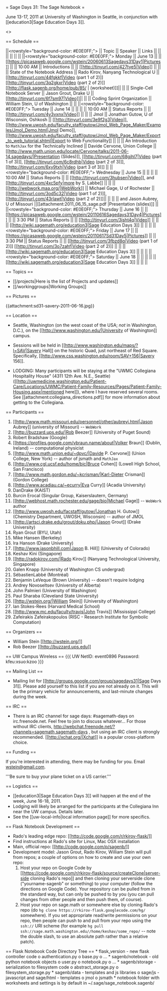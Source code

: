 = Sage Days 31: The Sage Notebook =

June 13-17, 2011 at University of Washington in Seattle, in conjunction with [[education3|Sage Education Days 3]].

<<TableOfContents>>

== Schedule ==

||<rowstyle="background-color: #E0E0FF;"> || Topic || Speaker || Links ||
|| || || || ||
||<rowstyle="background-color: #E0E0FF;"> Monday          || June 13    ||  || [[https://picasaweb.google.com/wstein/20060613Sagedays31Day1|Pictures]] ||
|| 10:00 AM || Introductions                 ||   ||  [[http://tinyurl.com/427tye5|Video]] ||
||          || State of the Notebook Address || Rado Kirov, Nanyang Technological U     || [[http://tinyurl.com/44fgkkf|Video (part 1 of 2)]] [[http://tinyurl.com/3q2gkxr|Video (part 2 of 2)]] [[http://flask.sagenb.org/home/pub/85/ | (worksheet)]]||
||          || Single-Cell Notebook Server   || Jason Grout, Drake U                    || [[http://tinyurl.com/6f7sm97|Video]]||
||          || Coding Sprint Organization    || William Stein, U of Washington          || ||
||<rowstyle="background-color: #E0E0FF;"> Tuesday         || June 14    || || ||
|| 10:00 AM || Status Reports                ||                                         || [[http://tinyurl.com/4y3vxnx|Video]] ||
||  || Jmol                          || Jonathan Gutow, U of Wisconsin, Oshkosh || [[http://tinyurl.com/3e9f2g3|Video]],[[http://www.uwosh.edu/faculty_staff/gutow/Jmol_Web_Page_Maker/Examples/Jmol_Demo.html|Jmol Demo]], [[http://www.uwosh.edu/faculty_staff/gutow/Jmol_Web_Page_Maker/Export_to_web_tutorial.shtml|Export to Web Functionality]] ||
||          || An Introduction to `MathJax` for the Technically Inclined || Davide Cervone, Union College  || [[http://www.math.union.edu/locate/Cervone/talks/2011-06-14.sagedays/|Presentation (Slides)]], [[http://tinyurl.com/68gjhl7|Video (part 1 of 3)]], [[http://tinyurl.com/6c8rdhb|Video (part 2 of 3)]], [[http://tinyurl.com/6xy9txh|Video (part 3 of 3)]] ||
||<rowstyle="background-color: #E0E0FF;"> Wednesday       || June 15    || || ||
|| 10:00 AM || Status Reports                ||                                         || [[http://tinyurl.com/3hubsen|Video]], and [[http://tinyurl.com/4xc5pfy|more by S. Labbe]] ||
||          || [[http://webwork.maa.org/|WebWork]]                     || Michael Gage, U of Rochester            || [[http://tinyurl.com/3od5c32|Video (part 1 of 2)]], [[http://tinyurl.com/43rlawt|Video (part 2 of 2)]]||
||          ||                               || and Jason Aubrey, U of Missouri         ||[[attachment:2011_06_15_sage.pdf |Presentation (slides)]] ||
||<rowstyle="background-color: #E0E0FF;"> Thursday || June 16 || || [[https://picasaweb.google.com/wstein/20110616Sagedays31Day4|Pictures]]  ||
||  3:30 PM || Status Reports                ||  ||  [[http://tinyurl.com/3jsht4q|Video]] ||
||          || [[http://wiki.sagemath.org/education3|Sage Education Days 3]] ||  || ||
||<rowstyle="background-color: #E0E0FF;"> Friday || June 17 || || [[https://picasaweb.google.com/wstein/20110617Sd31Day5|Pictures]] ||
||  3:30 PM || Status Reports                ||  || [[http://tinyurl.com/3fbzd8q|Video (part 1 of 2)]]  [[http://tinyurl.com/3o7zahf|Video (part 2 of 2)]] ||
||          || [[http://wiki.sagemath.org/education3|Sage Education Days 3]] ||  || ||
||<rowstyle="background-color: #E0E0FF;"> Saturday || June 18 || || ||
||          || [[http://wiki.sagemath.org/education3|Sage Education Days 3]] ||  || ||

== Topics ==

 * [[/projects|Here is the list of Projects and updates]]
 * [[/workinggroups|Working Groups]]

== Pictures ==

{{attachment:sd31-savery-2011-06-16.jpg}}

== Location ==

 * Seattle, Washington (on the west coast of the USA; *not* in Washington, D.C.), on the [[http://www.washington.edu/|University of Washington]] campus.

 * Sessions will be held in [[http://www.washington.edu/maps/?l=SAV|Savery Hall]] on the historic Quad, just northeast of Red Square.  Specifically, [[http://www.css.washington.edu/room/SAV+156|Savery 156]].
 
 * LODGING: Many participants will be staying at the "UWMC Collegiana Hospitality House" (4311 12th Ave. N.E., Seattle)  ([[http://uwmedicine.washington.edu/Patient-Care/Locations/UWMC/Patient-Family-Resources/Pages/Patient-Family-Housing.aspx|mentioned here]]), where I have reserved several rooms.  See [[attachment:collegiana_directions.pdf]] for more information about getting to the Collegiana.

== Participants ==

 1. [[http://www.math.missouri.edu/personnel/other/aubreyj.html|Jason Aubrey]] (university of Missouri) -- `WebWork`
 1. [[http://buzzard.ups.edu/|Rob Beezer]] (University of Puget Sound) 
 1. Robert Bradshaw (Google) 
 1. [[https://profiles.google.com/vbraun.name/about|Volker Braun]] (Dublin, Ireland) -- computational physicist
 1. [[http://www.math.union.edu/~dpvc/|Davide P. Cervone]] (Union College, New York) -- author of jsmath and `MathJax`
 1. [[http://www.cgl.ucsf.edu/home/bic|Bruce Cohen]] (Lowell High School, San Francisco)
 1. [[http://www.math.gordon.edu/~kcrisman/|Karl-Dieter Crisman]] (Gordon College)
 1. [[http://www.acadiau.ca/~ecurry|Eva Curry]] (Acadia University)
 1. DanDrake (KAIST)
 1. Burcin Erocal (Singular Group, Kaiserslautern, Germany)
 1. [[http://webhost.math.rochester.edu/gage/bio|Michael Gage]] -- `WebWork` author
 1. [[http://www.uwosh.edu/facstaff/gutow/|Jonathan H. Gutow]] (Chemistry Department, UWOSH, Wisconsin)  -- author of JMOL
 1. [[http://artsci.drake.edu/grout/doku.php/|Jason Grout]] (Drake University)
 1. Ryan Grout (BYU, Utah)
 1. Mike Hansen (Berkeley)
 1. Ira Hanson (Drake University)
 1. [[http://www.jasonbhill.com|Jason B. Hill]] (University of Colorado)
 1. Keshav Kini (Singapore)
 1. [[http://radokirov.com/|Rado Kirov]] (Nanyang Technological University, Singapore)
 1. Galen Knapp (University of Washington CS undergrad)
 1. SébastienLabbé (Montréal)
 1. Benjamin LeVeque (Brown University) -- doesn't require lodging
 1. Andrey Novoseltsev (University of Alberta)
 1. John Palmieri (University of Washington)
 1. Paul Sharaba (Cleveland State University)
 1. [[http://wstein.org/|William Stein]] (University of Washington)
 1. Ian Stokes-Rees (Harvard Medical School)
 1. [[http://www.mc.edu/faculty/travis|John Travis]] (Mississippi College)
 1. Zafeirakis Zafeirakopoulos (RISC - Research Institute for Symbolic Computation)

== Organizers ==

 * William Stein [[http://wstein.org/]]
 * Rob Beezer [[http://buzzard.ups.edu]]

== UW Campus Wireless ==
{{{
UW NetID: 	event0896
Password: 	kfeu:xsuo:kzoo
}}}

== Mailing List ==

 * Mailing list for [[http://groups.google.com/group/sagedays31|Sage Days 31]].  Please add yourself to this list if you are not already on it.  This will be the primary vehicle for announcements, and last-minute changes during the week.

== IRC ==

 * There is an IRC channel for sage days: #sagemath-days on irc.freenode.net. Feel free to join to discuss whatever...   For those without IRC clients, http://webchat.freenode.net/?channels=sagemath,sagemath-days , but using an IRC client is strongly recommended. [[http://xchat.org/|Xchat]] is a popular cross-platform choice.

== Funding ==

 If you're interested in attending, there may be funding for you.   Email wstein@gmail.com. 

 '''Be sure to buy your plane ticket on a US carrier.'''

== Logistics ==

 * [[education3|Sage Education Days 3]] will happen at the end of the week, June 16-18, 2011.
 * Lodging will likely be arranged for the participants at the Collegiana Inn near the UW campus.  Details later.
 * See the [[uw-local-info|local information page]] for more specifics.

== Flask Notebook Development ==

  * Rado's leading edge repo:  [[http://code.google.com/r/rkirov-flask/]]
  * Find instructions at Rado's site for Linux, Mac OSX installation
  * Main, official repo: [[http://code.google.com/p/sagenb/]]
  * Development model:  Jason Grout, Rado Kirov, William Stein will pull from repos; a couple of options on how to create and use your own repo:
    1. Host your repo on Google Code by [[https://code.google.com/r/rkirov-flask/source/createClone|server-side cloning Rado's repo]] and then cloning your serverside clone ("yourname-sagenb" or something) to your computer (follow the directions on Google Code). Your repository can be pulled from in the standard way, but can only be pushed to by you (you can pull changes from other people and then push them, of course).
    1. Host your repo on sage.math or somewhere else by cloning Rado's repo (do `hg clone https://rkirov-flask.googlecode.com/hg/` somewhere). If you set appropriate read/write permissions on your repo, then people can push to and pull from your repo using the `ssh://` URI scheme (for example `hg pull ssh://sage.math.washington.edu//home/keshav/some_repo/` -- note the double slash, to use an absolute path rather than a relative patch).

== Flask Notebook Code Directory Tree ==
    * flask_version - new flask controller code
          o authentication.py
          o base.py
          o ...
    * sagenb/notebook - old python notebook objects
          o user.py
          o notebook.py
          o ...
    * sagenb/storage - serialization to filesystem code
          o abstract_storage.py
          o filesystem_storage.py
    * sagenb/data - templates and js libraries
          o sage/js - javascript and sage/html - templates
          o jmol
          o jsmath
    * notebook folder with worksheets and settings is by default in ~/.sage/sage_notebook.sagenb/
